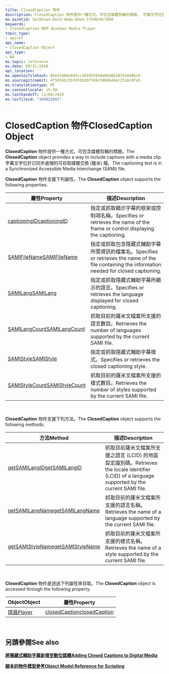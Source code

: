 ```yaml
---
title: ClosedCaption 物件
description: ClosedCaption 物件提供一種方式，可包含媒體剪輯的標題。 字幕文字位於已同步處理的可存取媒體交換 (薩米) 檔。
ms.assetid: 5e192aa4-0ecd-4bda-8dad-1750039c7898
keywords:
- ClosedCaption 物件 Windows Media Player
topic_type:
- apiref
api_name:
- ClosedCaption Object
api_type:
- NA
ms.topic: reference
ms.date: 05/31/2018
api_location: ''
ms.openlocfilehash: 85e53468e8d5cc2694555b9a05d8b207d1660618
ms.sourcegitcommit: 4f5016b1fbfd703dbf769c508db464c2518c0fa5
ms.translationtype: MT
ms.contentlocale: zh-TW
ms.lasthandoff: 11/06/2019
ms.locfileid: "104022693"
---
```

# <a name="closedcaption-object"></a><span data-ttu-id="915b8-105">ClosedCaption 物件</span><span class="sxs-lookup"><span data-stu-id="915b8-105">ClosedCaption Object</span></span>

<span data-ttu-id="915b8-106">**ClosedCaption** 物件提供一種方式，可包含媒體剪輯的標題。</span><span class="sxs-lookup"><span data-stu-id="915b8-106">The **ClosedCaption** object provides a way to include captions with a media clip.</span></span> <span data-ttu-id="915b8-107">字幕文字位於已同步處理的可存取媒體交換 (薩米) 檔。</span><span class="sxs-lookup"><span data-stu-id="915b8-107">The captioning text is in a Synchronized Accessible Media Interchange (SAMI) file.</span></span>

<span data-ttu-id="915b8-108">**ClosedCaption** 物件支援下列屬性。</span><span class="sxs-lookup"><span data-stu-id="915b8-108">The **ClosedCaption** object supports the following properties.</span></span>



| <span data-ttu-id="915b8-109">屬性</span><span class="sxs-lookup"><span data-stu-id="915b8-109">Property</span></span>                                           | <span data-ttu-id="915b8-110">描述</span><span class="sxs-lookup"><span data-stu-id="915b8-110">Description</span></span>                                                                                          |
|----------------------------------------------------|------------------------------------------------------------------------------------------------------|
| [<span data-ttu-id="915b8-111">captioningID</span><span class="sxs-lookup"><span data-stu-id="915b8-111">captioningID</span></span>](closedcaption-captioningid.md)     | <span data-ttu-id="915b8-112">指定或抓取顯示字幕的框架或控制項名稱。</span><span class="sxs-lookup"><span data-stu-id="915b8-112">Specifies or retrieves the name of the frame or control displaying the captioning.</span></span>                   |
| [<span data-ttu-id="915b8-113">SAMIFileName</span><span class="sxs-lookup"><span data-stu-id="915b8-113">SAMIFileName</span></span>](closedcaption-samifilename.md)     | <span data-ttu-id="915b8-114">指定或抓取包含隱藏式輔助字幕所需資訊的檔案名。</span><span class="sxs-lookup"><span data-stu-id="915b8-114">Specifies or retrieves the name of the file containing the information needed for closed captioning.</span></span> |
| [<span data-ttu-id="915b8-115">SAMILang</span><span class="sxs-lookup"><span data-stu-id="915b8-115">SAMILang</span></span>](closedcaption-samilang.md)             | <span data-ttu-id="915b8-116">指定或抓取隱藏式輔助字幕所顯示的語言。</span><span class="sxs-lookup"><span data-stu-id="915b8-116">Specifies or retrieves the language displayed for closed captioning.</span></span>                                 |
| [<span data-ttu-id="915b8-117">SAMILangCount</span><span class="sxs-lookup"><span data-stu-id="915b8-117">SAMILangCount</span></span>](closedcaption-samilangcount.md)   | <span data-ttu-id="915b8-118">抓取目前的薩米文檔案所支援的語言數目。</span><span class="sxs-lookup"><span data-stu-id="915b8-118">Retrieves the number of languages supported by the current SAMI file.</span></span>                                |
| [<span data-ttu-id="915b8-119">SAMIStyle</span><span class="sxs-lookup"><span data-stu-id="915b8-119">SAMIStyle</span></span>](closedcaption-samistyle.md)           | <span data-ttu-id="915b8-120">指定或抓取隱藏式輔助字幕樣式。</span><span class="sxs-lookup"><span data-stu-id="915b8-120">Specifies or retrieves the closed captioning style.</span></span>                                                  |
| [<span data-ttu-id="915b8-121">SAMIStyleCount</span><span class="sxs-lookup"><span data-stu-id="915b8-121">SAMIStyleCount</span></span>](closedcaption-samistylecount.md) | <span data-ttu-id="915b8-122">抓取目前的薩米文檔案所支援的樣式數目。</span><span class="sxs-lookup"><span data-stu-id="915b8-122">Retrieves the number of styles supported by the current SAMI file.</span></span>                                   |



 

<span data-ttu-id="915b8-123">**ClosedCaption** 物件支援下列方法。</span><span class="sxs-lookup"><span data-stu-id="915b8-123">The **ClosedCaption** object supports the following methods.</span></span>



| <span data-ttu-id="915b8-124">方法</span><span class="sxs-lookup"><span data-stu-id="915b8-124">Method</span></span>                                                 | <span data-ttu-id="915b8-125">描述</span><span class="sxs-lookup"><span data-stu-id="915b8-125">Description</span></span>                                                                              |
|--------------------------------------------------------|------------------------------------------------------------------------------------------|
| [<span data-ttu-id="915b8-126">getSAMILangID</span><span class="sxs-lookup"><span data-stu-id="915b8-126">getSAMILangID</span></span>](closedcaption-getsamilangid.md)       | <span data-ttu-id="915b8-127">抓取目前薩米文檔案所支援之語言 (LCID) 的地區設定識別碼。</span><span class="sxs-lookup"><span data-stu-id="915b8-127">Retrieves the locale identifier (LCID) of a language supported by the current SAMI file.</span></span> |
| [<span data-ttu-id="915b8-128">getSAMILangName</span><span class="sxs-lookup"><span data-stu-id="915b8-128">getSAMILangName</span></span>](closedcaption-getsamilangname.md)   | <span data-ttu-id="915b8-129">抓取目前的薩米文檔案所支援的語言名稱。</span><span class="sxs-lookup"><span data-stu-id="915b8-129">Retrieves the name of a language supported by the current SAMI file.</span></span>                     |
| [<span data-ttu-id="915b8-130">getSAMIStyleName</span><span class="sxs-lookup"><span data-stu-id="915b8-130">getSAMIStyleName</span></span>](closedcaption-getsamistylename.md) | <span data-ttu-id="915b8-131">抓取目前的薩米文檔案所支援的樣式名稱。</span><span class="sxs-lookup"><span data-stu-id="915b8-131">Retrieves the name of a style supported by the current SAMI file.</span></span>                        |



 

<span data-ttu-id="915b8-132">**ClosedCaption** 物件是透過下列屬性來存取。</span><span class="sxs-lookup"><span data-stu-id="915b8-132">The **ClosedCaption** object is accessed through the following property.</span></span>



| <span data-ttu-id="915b8-133">Object</span><span class="sxs-lookup"><span data-stu-id="915b8-133">Object</span></span>                      | <span data-ttu-id="915b8-134">屬性</span><span class="sxs-lookup"><span data-stu-id="915b8-134">Property</span></span>                                  |
|-----------------------------|-------------------------------------------|
| [<span data-ttu-id="915b8-135">球員</span><span class="sxs-lookup"><span data-stu-id="915b8-135">Player</span></span>](player-object.md) | [<span data-ttu-id="915b8-136">closedCaption</span><span class="sxs-lookup"><span data-stu-id="915b8-136">closedCaption</span></span>](player-closedcaption.md) |



 

## <a name="see-also"></a><span data-ttu-id="915b8-137">另請參閱</span><span class="sxs-lookup"><span data-stu-id="915b8-137">See also</span></span>

<dl> <dt>

[<span data-ttu-id="915b8-138">**將隱藏式輔助字幕新增至數位媒體**</span><span class="sxs-lookup"><span data-stu-id="915b8-138">**Adding Closed Captions to Digital Media**</span></span>](adding-closed-captions-to-digital-media.md)
</dt> <dt>

[<span data-ttu-id="915b8-139">**腳本的物件模型參考**</span><span class="sxs-lookup"><span data-stu-id="915b8-139">**Object Model Reference for Scripting**</span></span>](object-model-reference-for-scripting.md)
</dt> </dl>

 

 




